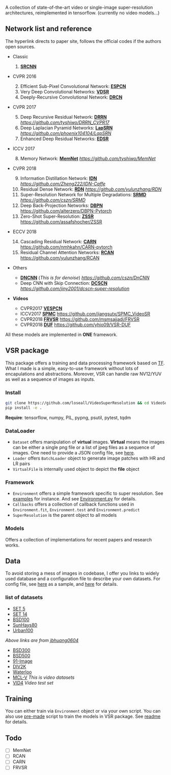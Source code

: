 A collection of state-of-the-art video or single-image super-resolution architectures, reimplemented in tensorflow.
(currently no video models...)

## Network list and reference
The hyperlink directs to paper site, follows the official codes if the authors open sources.
- Classic

  1. [**SRCNN**](https://arxiv.org/abs/1501.00092)
- CVPR 2016

  2. Efficient Sub-Pixel Convolutional Network: [**ESPCN**](https://arxiv.org/abs/1609.05158)
  3. Very Deep Convolutional Networks: [**VDSR**](https://arxiv.org/abs/1511.04587)
  4. Deeply-Recursive Convolutional Network: [**DRCN**](https://arxiv.org/abs/1511.04491)
- CVPR 2017

  5. Deep Recursive Residual Network: [**DRRN**](http://cvlab.cse.msu.edu/pdfs/Tai_Yang_Liu_CVPR2017.pdf) *https://github.com/tyshiwo/DRRN_CVPR17*
  6. Deep Laplacian Pyramid Networks: [**LapSRN**](http://vllab.ucmerced.edu/wlai24/LapSRN/) *https://github.com/phoenix104104/LapSRN*
  7. Enhanced Deep Residual Networks: [**EDSR**](https://arxiv.org/abs/1707.02921)
- ICCV 2017

  8. Memory Network: [**MemNet**](https://arxiv.org/abs/1708.02209) *https://github.com/tyshiwo/MemNet*
- CVPR 2018

  9. Information Distillation Network: [**IDN**](https://arxiv.org/abs/1803.09454) *https://github.com/Zheng222/IDN-Caffe*
  10. Residual Dense Network: [**RDN**](https://arxiv.org/abs/1802.08797) *https://github.com/yulunzhang/RDN*
  11. Super-Resolution Network for Multiple Degradations: [**SRMD**](https://arxiv.org/abs/1712.06116) *https://github.com/cszn/SRMD*
  12. Deep Back-Projection Networks: [**DBPN**](https://arxiv.org/abs/1803.02735) https://github.com/alterzero/DBPN-Pytorch
  13. Zero-Shot Super-Resolution: [**ZSSR**](http://www.wisdom.weizmann.ac.il/~vision/zssr/) https://github.com/assafshocher/ZSSR
- ECCV 2018

  14. Cascading Residual Network: [**CARN**](https://arxiv.org/abs/1803.08664) https://github.com/nmhkahn/CARN-pytorch
  15. Residual Channel Attention Networks: [**RCAN**](https://arxiv.org/abs/1807.02758) https://github.com/yulunzhang/RCAN
- Others

  - [**DNCNN**](http://ieeexplore.ieee.org/document/7839189/) (*This is for denoise*) *https://github.com/cszn/DnCNN*
  - Deep CNN
with Skip Connection: [**DCSCN**](https://arxiv.org/abs/1707.05425) *https://github.com/jiny2001/dcscn-super-resolution*

- **Videos**

  - CVPR2017 [**VESPCN**](https://arxiv.org/abs/1611.05250)
  - ICCV2017 [**SPMC**](https://arxiv.org/abs/1704.02738)  https://github.com/jiangsutx/SPMC_VideoSR
  - CVPR2018 [**FRVSR**](https://arxiv.org/abs/1801.04590) https://github.com/msmsajjadi/FRVSR
  - CVPR2018 [**DUF**](http://openaccess.thecvf.com/content_cvpr_2018/papers/Jo_Deep_Video_Super-Resolution_CVPR_2018_paper.pdf) https://github.com/yhjo09/VSR-DUF
  
All these models are implemented in **ONE** framework.

## VSR package
This package offers a training and data processing framework based on [TF](https://www.tensorflow.org).
What I made is a simple, easy-to-use framework without lots of encapulations and abstractions.
Moreover, VSR can handle raw NV12/YUV as well as a sequence of images as inputs.

### Install
```bash
git clone https://github.com/loseall/VideoSuperResolution && cd VideoSuperResolution
pip install -e .
```
**Require**: tensorflow, numpy, PIL, pypng, psutil, pytest, tqdm

### DataLoader
- `Dataset` offers manipulation of **virtual** images.
**Virtual** means the images can be either a single png file or a list of jpeg files as a sequence of images.
One need to provide a JSON config file, see [here](./Data/datasets.json).
- `Loader` offers `BatchLoader` object to generate image patches with HR and LR pairs
- `VirtualFile` is internally used object to depict the **file** object

### Framework
- `Environment` offers a simple framework specific to super resolution. See [examples](./UTest/train_srcnn.py) for instance.
And see [Environment.py](./VSR/Framework/Environment.py) for details.
- `Callbacks` offers a collection of callback functions used in `Environment.fit`, `Environment.test` and `Environment.predict`
- `SuperResolution` is the parent object to all models

### Models
Offers a collection of implementations for recent papers and research works.

## Data
To avoid storing a mess of images in codebase, I offer you links to widely used database and a configuration file to
describe your own datasets.
For config file, see [here](./Data/datasets.json) as a sample, and [here](./Data/README.md) for details.

### list of datasets
- [SET 5](https://uofi.box.com/shared/static/kfahv87nfe8ax910l85dksyl2q212voc.zip)
- [SET 14](https://uofi.box.com/shared/static/igsnfieh4lz68l926l8xbklwsnnk8we9.zip)
- [BSD100](https://uofi.box.com/shared/static/qgctsplb8txrksm9to9x01zfa4m61ngq.zip)
- [SunHays80](https://uofi.box.com/shared/static/rirohj4773jl7ef752r330rtqw23djt8.zip)
- [Urban100](https://uofi.box.com/shared/static/65upg43jjd0a4cwsiqgl6o6ixube6klm.zip)

*Above links are from [jbhuang0604](https://github.com/jbhuang0604/SelfExSR)*

- [BSD300](https://www2.eecs.berkeley.edu/Research/Projects/CS/vision/grouping/segbench/BSDS300-images.tgz)
- [BSD500](http://www.eecs.berkeley.edu/Research/Projects/CS/vision/grouping/BSR/BSR_bsds500.tgz)
- [91-Image](http://www.ifp.illinois.edu/~jyang29/codes/ScSR.rar)
- [DIV2K](https://data.vision.ee.ethz.ch/cvl/DIV2K/)
- [Waterloo](https://ece.uwaterloo.ca/~k29ma/dataset/exploration_database_and_code.rar)
- [MCL-V](http://mcl.usc.edu/mcl-v-database/) *This is video datasets*
- [VID4](https://people.csail.mit.edu/celiu/CVPR2011/videoSR.zip) *Video test set* 

## Training
You can either train via `Environment` object or via your own script.
You can also use [pre-made](./Train/train.py) script to train the models in VSR package.
See [readme](./Train/README.md) for details.

## Todo
- [ ] MemNet
- [ ] RCAN
- [ ] CARN
- [ ] FRVSR